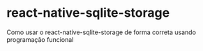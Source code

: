 # react-native-sqlite-storage

Como usar o react-native-sqlite-storage de forma correta usando programação funcional
